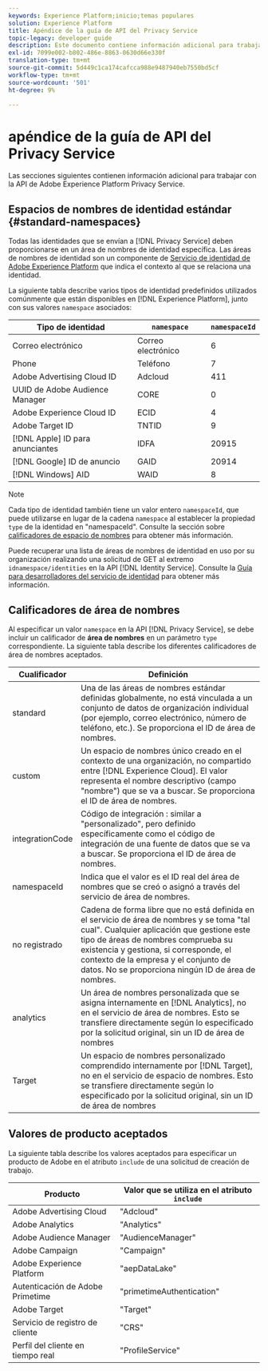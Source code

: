 ```yaml
---
keywords: Experience Platform;inicio;temas populares
solution: Experience Platform
title: Apéndice de la guía de API del Privacy Service
topic-legacy: developer guide
description: Este documento contiene información adicional para trabajar con la API de Privacy Service.
exl-id: 7099e002-b802-486e-8863-0630d66e330f
translation-type: tm+mt
source-git-commit: 5d449c1ca174cafcca988e9487940eb7550bd5cf
workflow-type: tm+mt
source-wordcount: '501'
ht-degree: 9%

---
```


# apéndice de la guía de API del Privacy Service

Las secciones siguientes contienen información adicional para trabajar con la API de Adobe Experience Platform Privacy Service.

## Espacios de nombres de identidad estándar {#standard-namespaces}

Todas las identidades que se envían a [!DNL Privacy Service] deben proporcionarse en un área de nombres de identidad específica. Las áreas de nombres de identidad son un componente de [Servicio de identidad de Adobe Experience Platform](../../identity-service/home.md) que indica el contexto al que se relaciona una identidad.

La siguiente tabla describe varios tipos de identidad predefinidos utilizados comúnmente que están disponibles en [!DNL Experience Platform], junto con sus valores `namespace` asociados:

| Tipo de identidad | `namespace` | `namespaceId` |
| --- | --- | --- |
| Correo electrónico | Correo electrónico | 6 |
| Phone | Teléfono | 7 |
| Adobe Advertising Cloud ID | Adcloud | 411 |
| UUID de Adobe Audience Manager | CORE | 0 |
| Adobe Experience Cloud ID | ECID | 4 |
| Adobe Target ID | TNTID | 9 |
| [!DNL Apple] ID para anunciantes | IDFA | 20915 |
| [!DNL Google] ID de anuncio | GAID | 20914 |
| [!DNL Windows] AID | WAID | 8 |

>[!NOTE]
>
>Cada tipo de identidad también tiene un valor entero `namespaceId`, que puede utilizarse en lugar de la cadena `namespace` al establecer la propiedad `type` de la identidad en &quot;namespaceId&quot;. Consulte la sección sobre [calificadores de espacio de nombres](#namespace-qualifiers) para obtener más información.

Puede recuperar una lista de áreas de nombres de identidad en uso por su organización realizando una solicitud de GET al extremo `idnamespace/identities` en la API [!DNL Identity Service]. Consulte la [Guía para desarrolladores del servicio de identidad](../../identity-service/api/getting-started.md) para obtener más información.

## Calificadores de área de nombres

Al especificar un valor `namespace` en la API [!DNL Privacy Service], se debe incluir un calificador de **área de nombres** en un parámetro `type` correspondiente. La siguiente tabla describe los diferentes calificadores de área de nombres aceptados.

| Cualificador | Definición |
| --------- | ---------- |
| standard | Una de las áreas de nombres estándar definidas globalmente, no está vinculada a un conjunto de datos de organización individual (por ejemplo, correo electrónico, número de teléfono, etc.). Se proporciona el ID de área de nombres. |
| custom | Un espacio de nombres único creado en el contexto de una organización, no compartido entre [!DNL Experience Cloud]. El valor representa el nombre descriptivo (campo &quot;nombre&quot;) que se va a buscar. Se proporciona el ID de área de nombres. |
| integrationCode | Código de integración : similar a &quot;personalizado&quot;, pero definido específicamente como el código de integración de una fuente de datos que se va a buscar. Se proporciona el ID de área de nombres. |
| namespaceId | Indica que el valor es el ID real del área de nombres que se creó o asignó a través del servicio de área de nombres. |
| no registrado | Cadena de forma libre que no está definida en el servicio de área de nombres y se toma &quot;tal cual&quot;. Cualquier aplicación que gestione este tipo de áreas de nombres comprueba su existencia y gestiona, si corresponde, el contexto de la empresa y el conjunto de datos. No se proporciona ningún ID de área de nombres. |
| analytics | Un área de nombres personalizada que se asigna internamente en [!DNL Analytics], no en el servicio de área de nombres. Esto se transfiere directamente según lo especificado por la solicitud original, sin un ID de área de nombres |
| Target | Un espacio de nombres personalizado comprendido internamente por [!DNL Target], no en el servicio de espacio de nombres. Esto se transfiere directamente según lo especificado por la solicitud original, sin un ID de área de nombres |

## Valores de producto aceptados

La siguiente tabla describe los valores aceptados para especificar un producto de Adobe en el atributo `include` de una solicitud de creación de trabajo.

| Producto | Valor que se utiliza en el atributo `include` |
--- | ---
| Adobe Advertising Cloud | &quot;Adcloud&quot; |
| Adobe Analytics | &quot;Analytics&quot; |
| Adobe Audience Manager | &quot;AudienceManager&quot; |
| Adobe Campaign | &quot;Campaign&quot; |
| Adobe Experience Platform | &quot;aepDataLake&quot; |
| Autenticación de Adobe Primetime | &quot;primetimeAuthentication&quot; |
| Adobe Target | &quot;Target&quot; |
| Servicio de registro de cliente | &quot;CRS&quot; |
| Perfil del cliente en tiempo real | &quot;ProfileService&quot; |
